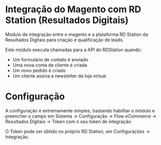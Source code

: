 Integração do Magento com RD Station (Resultados Digitais)
=========================================================

Módulo de integração entre o magento e a plataforma RD Station da Resultados Digitais para criação e qualificação de leads.

Este módulo executa chamadas para a API do RDStation quando:

- Um formulário de contato é enviado
- Uma nova conta de cliente é criada
- Um novo pedido é criado
- Um cliente assina a newsletter da loja virtual


Configuração
============

A configuração é extremamente simples, bastando habilitar o módulo e preencher o campo em Sistema -> Configuração -> Flow eCommerce -> Resultados Digitais -> Token com o seu token de integração.

O Token pode ser obtido no próprio RD Station, em Configurações -> Integração.